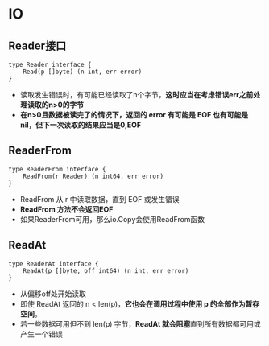 # IO

## Reader接口

```golang
type Reader interface {
    Read(p []byte) (n int, err error)
}
```

- 读取发生错误时，有可能已经读取了n个字节，**这时应当在考虑错误err之前处理读取的n>0的字节**
- **在n>0且数据被读完了的情况下，返回的 error 有可能是 EOF 也有可能是 nil，但下一次读取的结果应当是0,EOF**

## ReaderFrom

```golang
type ReaderFrom interface {
    ReadFrom(r Reader) (n int64, err error)
}
```

- ReadFrom 从 r 中读取数据，直到 EOF 或发生错误
- **ReadFrom 方法不会返回EOF**
- 如果ReaderFrom可用，那么io.Copy会使用ReadFrom函数

## ReadAt

```golang
type ReaderAt interface {
    ReadAt(p []byte, off int64) (n int, err error)
}
```

- 从偏移off处开始读取
- 即使 ReadAt 返回的 n < len(p)，**它也会在调用过程中使用 p 的全部作为暂存空间**。
- 若一些数据可用但不到 len(p) 字节，**ReadAt 就会阻塞**直到所有数据都可用或产生一个错误